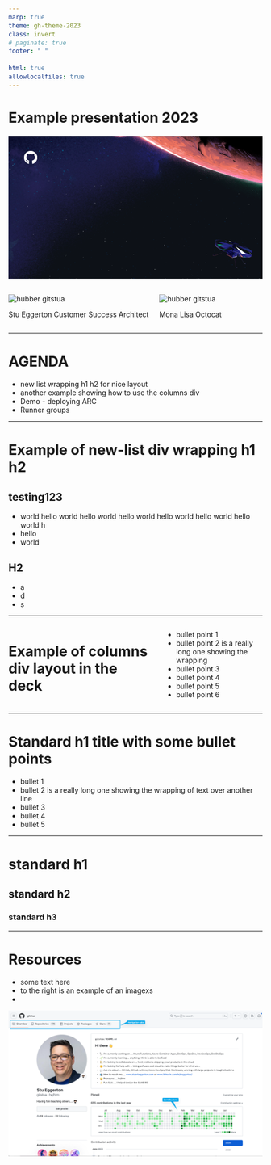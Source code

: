```yaml
---
marp: true
theme: gh-theme-2023
class: invert
# paginate: true
footer: " "

html: true
allowlocalfiles: true
---
```

<!-- _footer: "" -->

# Example presentation 2023
![bg](./2023-GitHub-PresentationTemplate.png)

<div class="columns">

<div class="center-hubber">

  ![hubber gitstua](https://avatars.githubusercontent.com/gitstua?size=60) 

  <span>Stu Eggerton</span> 
  <span class="hubber-title">Customer Success Architect</span>
</div>

<div class="center-hubber">

  ![hubber gitstua](https://avatars.githubusercontent.com/monatheoctocat?size=60) 

  <span>Mona Lisa</span> 
  <span class="hubber-title">Octocat</span>
</div>
</div>

---
<div class='agenda'>
<div>

# AGENDA
</div>

<div>

- new list wrapping h1 h2 for nice layout
- another example showing how to use the columns div
- Demo - deploying ARC
- Runner groups
</div>

---

<div class='new-list'>

  # Example of new-list div wrapping h1 h2 

  ## testing123
  - world hello world hello world hello world hello world hello world hello world h
  - hello
  - world

  ## H2
  - a 
  - d
  - s

</div>

---

<div class='columns'>
  <div>

  # Example of columns div layout in the deck
  </div>

  <div>

  - bullet point 1
  - bullet point 2 is a really long one showing the wrapping
  - bullet point 3
  - bullet point 4
  - bullet point 5
  - bullet point 6

  </div>
</div>

---

# Standard h1 title with some bullet points
<!-- <div class="gradient-pink-to-green-"></div>
<div class="gradient-pink-to-green-short"></div> -->

- bullet 1
- bullet 2 is a really long one showing the wrapping of text over another line
- bullet 3
- bullet 4
- bullet 5

---

# standard h1
## standard h2
### standard h3


---
<!-- _footer: "" -->

# Resources
- some text here
- to the right is an example of an imagexs
- 
![bg right 100%](image-1.png)